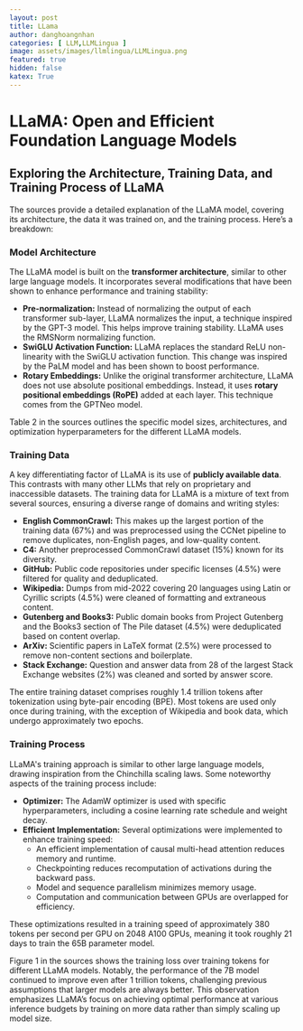 ```yaml
---
layout: post
title: LLama
author: danghoangnhan
categories: [ LLM,LLMLingua ]
image: assets/images/llmlingua/LLMLingua.png
featured: true
hidden: false
katex: True
---
```

# LLaMA: Open and Efficient Foundation Language Models

## Exploring the Architecture, Training Data, and Training Process of LLaMA

The sources provide a detailed explanation of the LLaMA model, covering its architecture, the data it was trained on, and the training process. Here’s a breakdown:

### Model Architecture

The LLaMA model is built on the **transformer architecture**, similar to other large language models.  It incorporates several modifications that have been shown to enhance performance and training stability:

* **Pre-normalization:**  Instead of normalizing the output of each transformer sub-layer, LLaMA normalizes the input, a technique inspired by the GPT-3 model. This helps improve training stability. LLaMA uses the RMSNorm normalizing function.
* **SwiGLU Activation Function:**  LLaMA replaces the standard ReLU non-linearity with the SwiGLU activation function. This change was inspired by the PaLM model and has been shown to boost performance.
* **Rotary Embeddings:** Unlike the original transformer architecture, LLaMA does not use absolute positional embeddings. Instead, it uses **rotary positional embeddings (RoPE)** added at each layer. This technique comes from the GPTNeo model.

Table 2 in the sources outlines the specific model sizes, architectures, and optimization hyperparameters for the different LLaMA models.

### Training Data

A key differentiating factor of LLaMA is its use of **publicly available data**. This contrasts with many other LLMs that rely on proprietary and inaccessible datasets. The training data for LLaMA is a mixture of text from several sources, ensuring a diverse range of domains and writing styles:

* **English CommonCrawl:** This makes up the largest portion of the training data (67%) and was preprocessed using the CCNet pipeline to remove duplicates, non-English pages, and low-quality content.
* **C4:** Another preprocessed CommonCrawl dataset (15%) known for its diversity.
* **GitHub:** Public code repositories under specific licenses (4.5%) were filtered for quality and deduplicated.
* **Wikipedia:** Dumps from mid-2022 covering 20 languages using Latin or Cyrillic scripts (4.5%) were cleaned of formatting and extraneous content.
* **Gutenberg and Books3:** Public domain books from Project Gutenberg and the Books3 section of The Pile dataset (4.5%) were deduplicated based on content overlap.
* **ArXiv:** Scientific papers in LaTeX format (2.5%) were processed to remove non-content sections and boilerplate.
* **Stack Exchange:** Question and answer data from 28 of the largest Stack Exchange websites (2%) was cleaned and sorted by answer score.

The entire training dataset comprises roughly 1.4 trillion tokens after tokenization using byte-pair encoding (BPE). Most tokens are used only once during training, with the exception of Wikipedia and book data, which undergo approximately two epochs.

### Training Process

LLaMA's training approach is similar to other large language models, drawing inspiration from the Chinchilla scaling laws. Some noteworthy aspects of the training process include:

* **Optimizer:**  The AdamW optimizer is used with specific hyperparameters, including a cosine learning rate schedule and weight decay.
* **Efficient Implementation:**  Several optimizations were implemented to enhance training speed:
  * An efficient implementation of causal multi-head attention reduces memory and runtime.
  * Checkpointing reduces recomputation of activations during the backward pass.
  * Model and sequence parallelism minimizes memory usage.
  * Computation and communication between GPUs are overlapped for efficiency.

These optimizations resulted in a training speed of approximately 380 tokens per second per GPU on 2048 A100 GPUs, meaning it took roughly 21 days to train the 65B parameter model.

Figure 1 in the sources shows the training loss over training tokens for different LLaMA models. Notably, the performance of the 7B model continued to improve even after 1 trillion tokens, challenging previous assumptions that larger models are always better. This observation emphasizes LLaMA’s focus on achieving optimal performance at various inference budgets by training on more data rather than simply scaling up model size.
